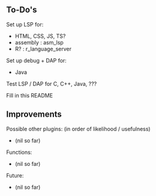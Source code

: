 To-Do's
-------

Set up LSP for:
 - HTML, CSS, JS, TS?
 - assembly : asm_lsp
 - R? : r_language_server

Set up debug + DAP for:
 - Java

Test LSP / DAP for C, C++, Java, ???

Fill in this README <!-- TODO: -->

Improvements
------------
Possible other plugins: (in order of likelihood / usefulness)
- (nil so far)

Functions:
- (nil so far)

Future:
- (nil so far)
